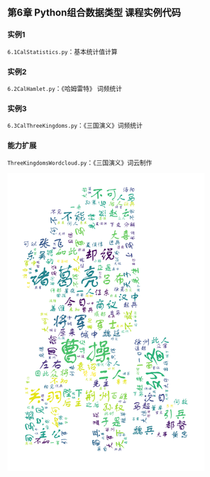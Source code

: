## 第6章 Python组合数据类型 课程实例代码

### 实例1
`6.1CalStatistics.py`：基本统计值计算

### 实例2
`6.2CalHamlet.py`：《哈姆雷特》 词频统计

### 实例3
`6.3CalThreeKingdoms.py`：《三国演义》词频统计

### 能力扩展
`ThreeKingdomsWordcloud.py`：《三国演义》词云制作

![三国演义词云](./三国演义词云.png)

